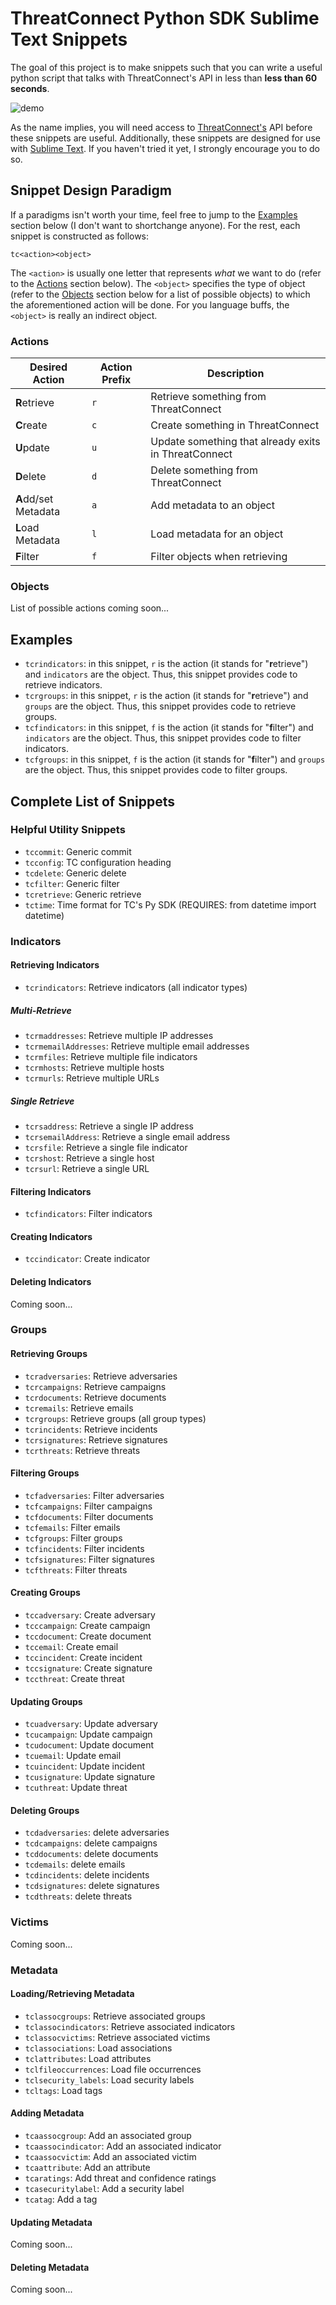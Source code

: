 # ThreatConnect Python SDK Sublime Text Snippets

The goal of this project is to make snippets such that you can write a useful python script that talks with ThreatConnect's API in less than **less than 60 seconds**.

![demo](demo/tc_python_snippets.gif)

As the name implies, you will need access to [ThreatConnect's](https://threatconnect.com) API before these snippets are useful. Additionally, these snippets are designed for use with [Sublime Text](https://www.sublimetext.com/3). If you haven't tried it yet, I strongly encourage you to do so.

## Snippet Design Paradigm

If a paradigms isn't worth your time, feel free to jump to the [Examples](#examples) section below (I don't want to shortchange anyone). For the rest, each snippet is constructed as follows:

```
tc<action><object>
```

The `<action>` is usually one letter that represents *what* we want to do (refer to the [Actions](#actions) section below). The `<object>` specifies the type of object (refer to the [Objects](#objects) section below for a list of possible objects) to which the aforementioned action will be done. For you language buffs, the `<object>` is really an indirect object.

### Actions

| Desired Action | Action Prefix | Description |  
| --- | --- | --- |
| **R**etrieve | `r` | Retrieve something from ThreatConnect |
| **C**reate | `c` | Create something in ThreatConnect |
| **U**pdate | `u` | Update something that already exits in ThreatConnect |
| **D**elete | `d` | Delete something from ThreatConnect |
| **A**dd/set Metadata | `a` | Add metadata to an object |
| **L**oad Metadata | `l` | Load metadata for an object |
| **F**ilter | `f` | Filter objects when retrieving |  

### Objects

List of possible actions coming soon...

## Examples

- `tcrindicators`: in this snippet, `r` is the action (it stands for "**r**etrieve") and `indicators` are the object. Thus, this snippet provides code to retrieve indicators.
- `tcrgroups`: in this snippet, `r` is the action (it stands for "**r**etrieve") and `groups` are the object. Thus, this snippet provides code to retrieve groups.
- `tcfindicators`: in this snippet, `f` is the action (it stands for "**f**ilter") and `indicators` are the object. Thus, this snippet provides code to filter indicators.
- `tcfgroups`: in this snippet, `f` is the action (it stands for "**f**ilter") and `groups` are the object. Thus, this snippet provides code to filter groups.

## Complete List of Snippets

### Helpful Utility Snippets

- `tccommit`: Generic commit
- `tcconfig`: TC configuration heading
- `tcdelete`: Generic delete
- `tcfilter`: Generic filter
- `tcretrieve`: Generic retrieve
- `tctime`: Time format for TC's Py SDK (REQUIRES: from datetime import datetime)

### Indicators

#### Retrieving Indicators

- `tcrindicators`: Retrieve indicators (all indicator types)

##### Multi-Retrieve

- `tcrmaddresses`: Retrieve multiple IP addresses
- `tcrmemailAddresses`: Retrieve multiple email addresses
- `tcrmfiles`: Retrieve multiple file indicators
- `tcrmhosts`: Retrieve multiple hosts
- `tcrmurls`: Retrieve multiple URLs

##### Single Retrieve

- `tcrsaddress`: Retrieve a single IP address
- `tcrsemailAddress`: Retrieve a single email address
- `tcrsfile`: Retrieve a single file indicator
- `tcrshost`: Retrieve a single host
- `tcrsurl`: Retrieve a single URL

#### Filtering Indicators

- `tcfindicators`: Filter indicators

#### Creating Indicators

- `tccindicator`: Create indicator

#### Deleting Indicators

Coming soon...

### Groups

#### Retrieving Groups

- `tcradversaries`: Retrieve adversaries
- `tcrcampaigns`: Retrieve campaigns
- `tcrdocuments`: Retrieve documents
- `tcremails`: Retrieve emails
- `tcrgroups`: Retrieve groups (all group types)
- `tcrincidents`: Retrieve incidents
- `tcrsignatures`: Retrieve signatures
- `tcrthreats`: Retrieve threats

#### Filtering Groups

- `tcfadversaries`: Filter adversaries
- `tcfcampaigns`: Filter campaigns
- `tcfdocuments`: Filter documents
- `tcfemails`: Filter emails
- `tcfgroups`: Filter groups
- `tcfincidents`: Filter incidents
- `tcfsignatures`: Filter signatures
- `tcfthreats`: Filter threats

#### Creating Groups

- `tccadversary`: Create adversary
- `tcccampaign`: Create campaign
- `tccdocument`: Create document
- `tccemail`: Create email
- `tccincident`: Create incident
- `tccsignature`: Create signature
- `tccthreat`: Create threat

#### Updating Groups

- `tcuadversary`: Update adversary
- `tcucampaign`: Update campaign
- `tcudocument`: Update document
- `tcuemail`: Update email
- `tcuincident`: Update incident
- `tcusignature`: Update signature
- `tcuthreat`: Update threat

#### Deleting Groups

- `tcdadversaries`: delete adversaries
- `tcdcampaigns`: delete campaigns
- `tcddocuments`: delete documents
- `tcdemails`: delete emails
- `tcdincidents`: delete incidents
- `tcdsignatures`: delete signatures
- `tcdthreats`: delete threats

### Victims

Coming soon...

<!-- #### Retrieving Victims

#### Filtering Victims

#### Creating Victims

#### Updating Victims

#### Deleting Victims -->

### Metadata

#### Loading/Retrieving Metadata

- `tclassocgroups`: Retrieve associated groups
- `tclassocindicators`: Retrieve associated indicators
- `tclassocvictims`: Retrieve associated victims
- `tclassociations`: Load associations
- `tclattributes`: Load attributes
- `tclfileoccurrences`: Load file occurrences
- `tclsecurity_labels`: Load security labels
- `tcltags`: Load tags

#### Adding Metadata

- `tcaassocgroup`: Add an associated group
- `tcaassocindicator`: Add an associated indicator
- `tcaassocvictim`: Add an associated victim
- `tcaattribute`: Add an attribute
- `tcaratings`: Add threat and confidence ratings
- `tcasecuritylabel`: Add a security label
- `tcatag`: Add a tag

#### Updating Metadata

Coming soon...

#### Deleting Metadata

Coming soon...

